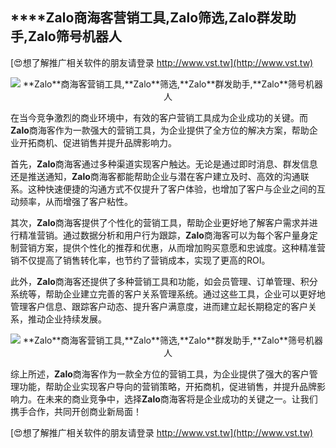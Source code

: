 ## ****Zalo**商海客营销工具,**Zalo**筛选,**Zalo**群发助手,**Zalo**筛号机器人**

[😍想了解推广相关软件的朋友请登录 http://www.vst.tw](http://www.vst.tw)

 <center><img src="https://vst.tw/MP4/tuiguang/png/7.png" alt="**Zalo**商海客营销工具,**Zalo**筛选,**Zalo**群发助手,**Zalo**筛号机器人"></center>

在当今竞争激烈的商业环境中，有效的客户营销工具成为企业成功的关键。而**Zalo**商海客作为一款强大的营销工具，为企业提供了全方位的解决方案，帮助企业开拓商机、促进销售并提升品牌影响力。

首先，**Zalo**商海客通过多种渠道实现客户触达。无论是通过即时消息、群发信息还是推送通知，**Zalo**商海客都能帮助企业与潜在客户建立及时、高效的沟通联系。这种快速便捷的沟通方式不仅提升了客户体验，也增加了客户与企业之间的互动频率，从而增强了客户粘性。

其次，**Zalo**商海客提供了个性化的营销工具，帮助企业更好地了解客户需求并进行精准营销。通过数据分析和用户行为跟踪，**Zalo**商海客可以为每个客户量身定制营销方案，提供个性化的推荐和优惠，从而增加购买意愿和忠诚度。这种精准营销不仅提高了销售转化率，也节约了营销成本，实现了更高的ROI。

此外，**Zalo**商海客还提供了多种营销工具和功能，如会员管理、订单管理、积分系统等，帮助企业建立完善的客户关系管理系统。通过这些工具，企业可以更好地管理客户信息、跟踪客户动态、提升客户满意度，进而建立起长期稳定的客户关系，推动企业持续发展。

 <center><img src="https://vst.tw/MP4/tuiguang/png/4.png" alt="**Zalo**商海客营销工具,**Zalo**筛选,**Zalo**群发助手,**Zalo**筛号机器人"></center>

综上所述，**Zalo**商海客作为一款全方位的营销工具，为企业提供了强大的客户管理功能，帮助企业实现客户导向的营销策略，开拓商机，促进销售，并提升品牌影响力。在未来的商业竞争中，选择**Zalo**商海客将是企业成功的关键之一。让我们携手合作，共同开创商业新局面！

[😍想了解推广相关软件的朋友请登录 http://www.vst.tw](http://www.vst.tw)



